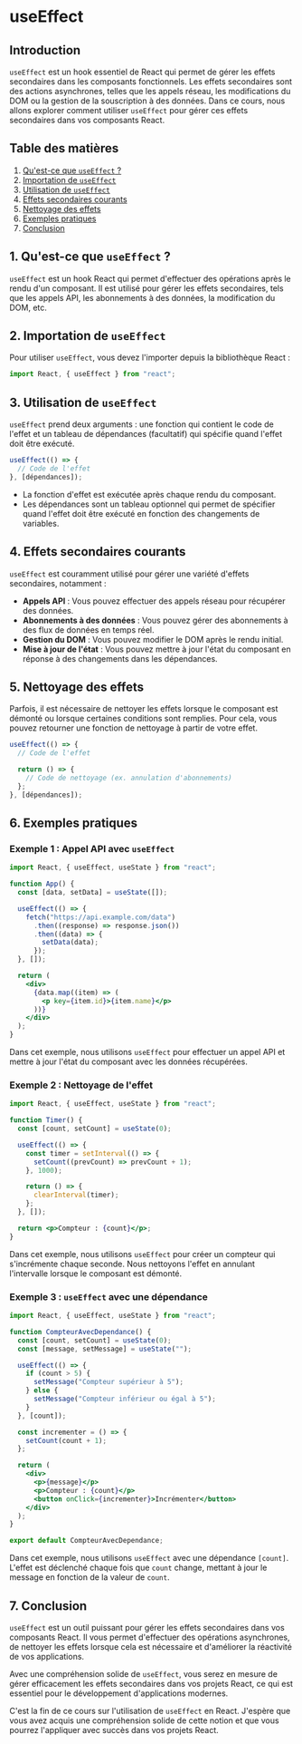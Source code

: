 # useEffect

## Introduction

`useEffect` est un hook essentiel de React qui permet de gérer les effets secondaires dans les composants fonctionnels. Les effets secondaires sont des actions asynchrones, telles que les appels réseau, les modifications du DOM ou la gestion de la souscription à des données. Dans ce cours, nous allons explorer comment utiliser `useEffect` pour gérer ces effets secondaires dans vos composants React.

## Table des matières

1. [Qu'est-ce que `useEffect` ?](#qu-est-ce-que-useeffect)
2. [Importation de `useEffect`](#importation-de-useeffect)
3. [Utilisation de `useEffect`](#utilisation-de-useeffect)
4. [Effets secondaires courants](#effets-secondaires-courants)
5. [Nettoyage des effets](#nettoyage-des-effets)
6. [Exemples pratiques](#exemples-pratiques)
7. [Conclusion](#conclusion)

## 1. Qu'est-ce que `useEffect` ?

`useEffect` est un hook React qui permet d'effectuer des opérations après le rendu d'un composant. Il est utilisé pour gérer les effets secondaires, tels que les appels API, les abonnements à des données, la modification du DOM, etc.

## 2. Importation de `useEffect`

Pour utiliser `useEffect`, vous devez l'importer depuis la bibliothèque React :

```jsx
import React, { useEffect } from "react";
```

## 3. Utilisation de `useEffect`

`useEffect` prend deux arguments : une fonction qui contient le code de l'effet et un tableau de dépendances (facultatif) qui spécifie quand l'effet doit être exécuté.

```jsx
useEffect(() => {
  // Code de l'effet
}, [dépendances]);
```

- La fonction d'effet est exécutée après chaque rendu du composant.
- Les dépendances sont un tableau optionnel qui permet de spécifier quand l'effet doit être exécuté en fonction des changements de variables.

## 4. Effets secondaires courants

`useEffect` est couramment utilisé pour gérer une variété d'effets secondaires, notamment :

- **Appels API** : Vous pouvez effectuer des appels réseau pour récupérer des données.
- **Abonnements à des données** : Vous pouvez gérer des abonnements à des flux de données en temps réel.
- **Gestion du DOM** : Vous pouvez modifier le DOM après le rendu initial.
- **Mise à jour de l'état** : Vous pouvez mettre à jour l'état du composant en réponse à des changements dans les dépendances.

## 5. Nettoyage des effets

Parfois, il est nécessaire de nettoyer les effets lorsque le composant est démonté ou lorsque certaines conditions sont remplies. Pour cela, vous pouvez retourner une fonction de nettoyage à partir de votre effet.

```jsx
useEffect(() => {
  // Code de l'effet

  return () => {
    // Code de nettoyage (ex. annulation d'abonnements)
  };
}, [dépendances]);
```

## 6. Exemples pratiques

### Exemple 1 : Appel API avec `useEffect`

```jsx
import React, { useEffect, useState } from "react";

function App() {
  const [data, setData] = useState([]);

  useEffect(() => {
    fetch("https://api.example.com/data")
      .then((response) => response.json())
      .then((data) => {
        setData(data);
      });
  }, []);

  return (
    <div>
      {data.map((item) => (
        <p key={item.id}>{item.name}</p>
      ))}
    </div>
  );
}
```

Dans cet exemple, nous utilisons `useEffect` pour effectuer un appel API et mettre à jour l'état du composant avec les données récupérées.

### Exemple 2 : Nettoyage de l'effet

```jsx
import React, { useEffect, useState } from "react";

function Timer() {
  const [count, setCount] = useState(0);

  useEffect(() => {
    const timer = setInterval(() => {
      setCount((prevCount) => prevCount + 1);
    }, 1000);

    return () => {
      clearInterval(timer);
    };
  }, []);

  return <p>Compteur : {count}</p>;
}
```

Dans cet exemple, nous utilisons `useEffect` pour créer un compteur qui s'incrémente chaque seconde. Nous nettoyons l'effet en annulant l'intervalle lorsque le composant est démonté.

### Exemple 3 : `useEffect` avec une dépendance

```jsx
import React, { useEffect, useState } from "react";

function CompteurAvecDependance() {
  const [count, setCount] = useState(0);
  const [message, setMessage] = useState("");

  useEffect(() => {
    if (count > 5) {
      setMessage("Compteur supérieur à 5");
    } else {
      setMessage("Compteur inférieur ou égal à 5");
    }
  }, [count]);

  const incrementer = () => {
    setCount(count + 1);
  };

  return (
    <div>
      <p>{message}</p>
      <p>Compteur : {count}</p>
      <button onClick={incrementer}>Incrémenter</button>
    </div>
  );
}

export default CompteurAvecDependance;
```

Dans cet exemple, nous utilisons `useEffect` avec une dépendance `[count]`. L'effet est déclenché chaque fois que `count` change, mettant à jour le message en fonction de la valeur de `count`.

## 7. Conclusion

`useEffect` est un outil puissant pour gérer les effets secondaires dans vos composants React. Il vous permet d'effectuer des opérations asynchrones, de nettoyer les effets lorsque cela est nécessaire et d'améliorer la réactivité de vos applications.

Avec une compréhension solide de `useEffect`, vous serez en mesure de gérer efficacement les effets secondaires dans vos projets React, ce qui est essentiel pour le développement d'applications modernes.

C'est la fin de ce cours sur l'utilisation de `useEffect` en React. J'espère que vous avez acquis une compréhension solide de cette notion et que vous pourrez l'appliquer avec succès dans vos projets React.
